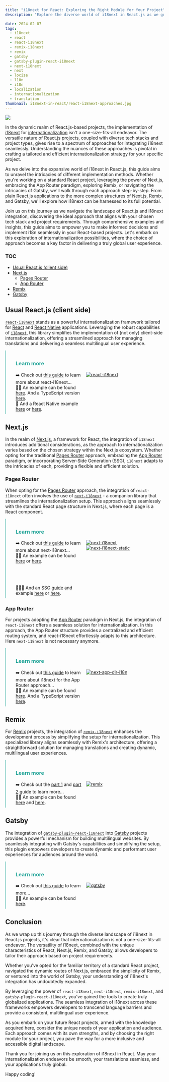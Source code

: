 ```yaml
---
title: "i18next for React: Exploring the Right Module for Your Project"
description: "Explore the diverse world of i18next in React.js as we guide you through tailored approaches for standard React projects, Next.js, Remix, and Gatsby, empowering you to craft a truly globalized user experience."

date: 2024-02-07
tags:
  - i18next
  - react
  - react-i18next
  - remix-i18next
  - remix
  - gatsby
  - gatsby-plugin-react-i18next
  - next-i18next
  - next
  - locize
  - l10n
  - i18n
  - localization
  - internationalization
  - translation
thumbnail: i18next-in-react/react-i18next-approaches.jpg
---
```


![](react-i18next-approaches.jpg)

In the dynamic realm of React.js-based projects, the implementation of [i18next](/i18next.html) for [internationalization](../what-is-i18n/) isn't a one-size-fits-all endeavor. The versatile nature of React.js projects, coupled with diverse tech stacks and project types, gives rise to a spectrum of approaches for integrating i18next seamlessly. Understanding the nuances of these approaches is pivotal in crafting a tailored and efficient internationalization strategy for your specific project.

As we delve into the expansive world of i18next in React.js, this guide aims to unravel the intricacies of different implementation methods. Whether you're working on a standard React project, leveraging the power of Next.js, embracing the App Router paradigm, exploring Remix, or navigating the intricacies of Gatsby, we'll walk through each approach step-by-step. From plain React.js applications to the more complex structures of Next.js, Remix, and Gatsby, we'll explore how i18next can be harnessed to its full potential.

Join us on this journey as we navigate the landscape of React.js and i18next integration, discovering the ideal approach that aligns with your chosen tech stack and project requirements. Through comprehensive examples and insights, this guide aims to empower you to make informed decisions and implement i18n seamlessly in your React-based projects. Let's embark on this exploration of internationalization possibilities, where the choice of approach becomes a key factor in delivering a truly global user experience.

### TOC
  * [Usual React.js (client side)](#normal)
  * [Next.js](#nextjs)
    * [Pages Router](#nextjs-pages)
    * [App Router](#nextjs-app)
  * [Remix](#remix)
  * [Gatsby](#gatsby)


## Usual React.js (client side) <a name="normal"></a>

[`react-i18next`](https://react.i18next.com/) stands as a powerful internationalization framework tailored for [React](https://react.dev/) and [React Native](https://reactnative.dev/) applications. Leveraging the robust capabilities of [`i18next`](https://www.i18next.com/), this library simplifies the implementation of (not only) client-side internationalization, offering a streamlined approach for managing translations and delivering a seamless multilingual user experience.

<div style="border-left: 0.5px solid #27a69a;padding: 0.5rem 2rem">
  <h3 style="color:#27a69a;">Learn more</h3>
  <div style="width: 100%; margin-bottom: 0">
    <span style="float: left; width: 49%; margin-right: 1%">
      ➡️ Check out <a href="../react-i18next/">this guide</a> to learn more about react-i18next...
      <br />
      🧑‍💻 An example can be found <a href="https://github.com/locize/react-i18next-example-app">here</a>. And a TypeScript version <a href="https://github.com/locize/react-i18next-example-app-ts">here</a>.
      <br />
      📱 And a React Native example <a href="https://github.com/i18next/react-i18next/tree/master/example/ReactNativeProject">here</a> or <a href="https://github.com/i18next/react-i18next/tree/master/example/ReactNativeLocizeProject">here</a>.
    </span>
    <a style="float: left; width: 49%; margin-left: 1%" href="../react-i18next/">
      <img src="../react-i18next/react-localization.jpg" title="react-i18next" />
    </a>
    <div style="clear: both;"></div>
  </div>
</div>


## Next.js <a name="nextjs"></a>

In the realm of [Next.js](https://nextjs.org/), a framework for React, the integration of `i18next` introduces additional considerations, as the approach to internationalization varies based on the chosen strategy within the Next.js ecosystem. Whether opting for the traditional [Pages Router](https://nextjs.org/docs/pages) approach, embracing the [App Router](https://nextjs.org/docs/app) paradigm, or incorporating Server-Side Generation (SSG), `i18next` adapts to the intricacies of each, providing a flexible and efficient solution.

### Pages Router <a name="nextjs-pages"></a>

When opting for the [Pages Router](https://nextjs.org/docs/pages) approach, the integration of `react-i18next` often involves the use of [`next-i18next`](https://next.i18next.com) - a companion library that streamlines the internationalization setup. This approach aligns seamlessly with the standard React page structure in Next.js, where each page is a React component.

<div style="border-left: 0.5px solid #27a69a;padding: 0.5rem 2rem">
  <h3 style="color:#27a69a;">Learn more</h3>
  <div style="width: 100%; margin-bottom: 0">
    <span style="float: left; width: 49%; margin-right: 1%">
      ➡️ Check out <a href="../next-i18next/">this guide</a> to learn more about next-i18next...
      <br />
      🧑‍💻 An example can be found <a href="https://github.com/i18next/next-i18next/tree/master/examples/simple">here</a> or <a href="https://github.com/locize/next-i18next-locize">here</a>.
      <br />
      <br />
      <br />
      <br />
      <br />
      👩🏽‍💻 And an SSG <a href="../next-i18n-static/">guide</a> and example <a href="https://github.com/i18next/next-i18next/tree/master/examples/ssg">here</a> or <a href="https://github.com/i18next/next-language-detector/tree/main/examples/basic">here</a>.
    </span>
    <div style="float: left; width: 49%; margin-left: 1%">
      <a href="../react-i18next/">
        <img src="../next-i18next/next-i18next.jpg" title="next-i18next" />
      </a>
      <a href="../next-i18n-static/">
        <img src="../next-i18n-static/title.jpg" title="next-i18next-static" />
      </a>
    </div>
    <div style="clear: both;"></div>
  </div>
</div>


### App Router <a name="nextjs-app"></a>

For projects adopting the [App Router](https://nextjs.org/docs/app) paradigm in Next.js, the integration of `react-i18next` offers a seamless solution for internationalization. In this approach, the App Router structure provides a centralized and efficient routing system, and react-i18next effortlessly adapts to this architecture. Here `next-i18next` is not necessary anymore.

<div style="border-left: 0.5px solid #27a69a;padding: 0.5rem 2rem">
  <h3 style="color:#27a69a;">Learn more</h3>
  <div style="width: 100%; margin-bottom: 0">
    <span style="float: left; width: 49%; margin-right: 1%">
      ➡️ Check out <a href="../next-app-dir-i18n/">this guide</a> to learn more about i18next for the App Router approach...
      <br />
      🧑‍💻 An example can be found <a href="https://github.com/i18next/next-app-dir-i18next-example">here</a>. And a TypeScript version <a href="https://github.com/i18next/next-app-dir-i18next-example-ts">here</a>.
    </span>
    <a style="float: left; width: 49%; margin-left: 1%" href="../next-app-dir-i18n/">
      <img src="../next-app-dir-i18n/next-app-dir-i18n.jpg" title="next-app-dir-i18n" />
    </a>
    <div style="clear: both;"></div>
  </div>
</div>


## Remix <a name="remix"></a>

For [Remix](https://remix.run/) projects, the integration of [`remix-i18next`](https://github.com/sergiodxa/remix-i18next) enhances the development process by simplifying the setup for internationalization. This specialized library aligns seamlessly with Remix's architecture, offering a straightforward solution for managing translations and creating dynamic, multilingual user experiences.

<div style="border-left: 0.5px solid #27a69a;padding: 0.5rem 2rem">
  <h3 style="color:#27a69a;">Learn more</h3>
  <div style="width: 100%; margin-bottom: 0">
    <span style="float: left; width: 49%; margin-right: 1%">
      ➡️ Check out the <a href="../remix-i18n/">part 1</a> and <a href="../remix-i18next/">part 2</a> guide to learn more...
      <br />
      🧑‍💻 An example can be found <a href="https://github.com/locize/locize-remix-i18next-example/tree/local">here</a> and <a href="https://github.com/locize/locize-remix-i18next-example">here</a>.
    </span>
    <a style="float: left; width: 49%; margin-left: 1%" href="../remix-i18n/">
      <img src="../remix-i18n/remix-localization.jpg" title="remix" />
    </a>
    <div style="clear: both;"></div>
  </div>
</div>


## Gatsby <a name="gatsby"></a>

The integration of [`gatsby-plugin-react-i18next`](https://github.com/microapps/gatsby-plugin-react-i18next) into [Gatsby](https://www.gatsbyjs.com/) projects provides a powerful mechanism for building multilingual websites. By seamlessly integrating with Gatsby's capabilities and simplifying the setup, this plugin empowers developers to create dynamic and performant user experiences for audiences around the world.

<div style="border-left: 0.5px solid #27a69a;padding: 0.5rem 2rem">
  <h3 style="color:#27a69a;">Learn more</h3>
  <div style="width: 100%; margin-bottom: 0">
    <span style="float: left; width: 49%; margin-right: 1%">
      ➡️ Check out <a href="../gatsby-i18n/">this guide</a> to learn more...
      <br />
      🧑‍💻 An example can be found <a href="https://github.com/locize/locize-gatsby-example">here</a>.
    </span>
    <a style="float: left; width: 49%; margin-left: 1%" href="../gatsby-i18n/">
      <img src="../gatsby-i18n/gatsby-i18next.jpg" title="gatsby" />
    </a>
    <div style="clear: both;"></div>
  </div>
</div>


## Conclusion

As we wrap up this journey through the diverse landscape of i18next in React.js projects, it's clear that internationalization is not a one-size-fits-all endeavor. The versatility of i18next, combined with the unique characteristics of React, Next.js, Remix, and Gatsby, allows developers to tailor their approach based on project requirements.

Whether you've opted for the familiar territory of a standard React project, navigated the dynamic routes of Next.js, embraced the simplicity of Remix, or ventured into the world of Gatsby, your understanding of i18next's integration has undoubtedly expanded.

By leveraging the power of `react-i18next`, `next-i18next`, `remix-i18next`, and `gatsby-plugin-react-i18next`, you've gained the tools to create truly globalized applications. The seamless integration of i18next across these frameworks empowers developers to transcend language barriers and provide a consistent, multilingual user experience.

As you embark on your future React projects, armed with the knowledge acquired here, consider the unique needs of your application and audience. Each approach comes with its own strengths, and by choosing the right module for your project, you pave the way for a more inclusive and accessible digital landscape.

Thank you for joining us on this exploration of i18next in React. May your internationalization endeavors be smooth, your translations seamless, and your applications truly global.

Happy coding!
